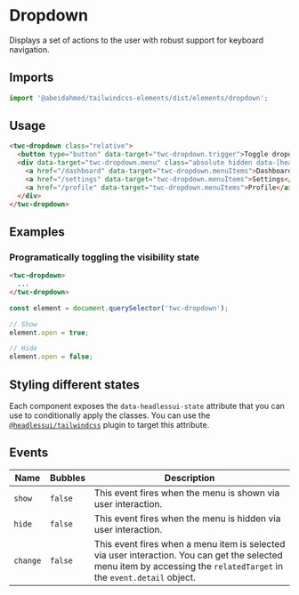 # Dropdown

Displays a set of actions to the user with robust support for keyboard navigation.

## Imports

```js
import '@abeidahmed/tailwindcss-elements/dist/elements/dropdown';
```

## Usage

```html
<twc-dropdown class="relative">
  <button type="button" data-target="twc-dropdown.trigger">Toggle dropdown</button>
  <div data-target="twc-dropdown.menu" class="absolute hidden data-[headlessui-state='open']:block">
    <a href="/dashboard" data-target="twc-dropdown.menuItems">Dashboard</a>
    <a href="/settings" data-target="twc-dropdown.menuItems">Settings</a>
    <a href="/profile" data-target="twc-dropdown.menuItems">Profile</a>
  </div>
</twc-dropdown>
```

## Examples

### Programatically toggling the visibility state

```html
<twc-dropdown>
  ...
</twc-dropdown>
```

```js
const element = document.querySelector('twc-dropdown');

// Show
element.open = true;

// Hide
element.open = false;
```

## Styling different states

Each component exposes the `data-headlessui-state` attribute that you can use to conditionally apply the classes. You
can use the [`@headlessui/tailwindcss`](https://github.com/tailwindlabs/headlessui/tree/main/packages/%40headlessui-tailwindcss)
plugin to target this attribute.

## Events

| Name     | Bubbles   | Description                                                                                                                                                           |
| ------   | --------- | ------------                                                                                                                                                          |
| `show`   | `false`   | This event fires when the menu is shown via user interaction.                                                                                                         |
| `hide`   | `false`   | This event fires when the menu is hidden via user interaction.                                                                                                        |
| `change` | `false`   | This event fires when a menu item is selected via user interaction. You can get the selected menu item by accessing the `relatedTarget` in the `event.detail` object. |
